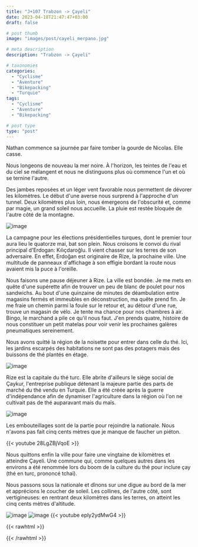 ```yaml
---
title: "J+107 Trabzon -> Çayeli"
date: 2023-04-18T21:47:47+03:00
draft: false

# post thumb
image: "images/post/cayeli_merpano.jpg"

# meta description
description: "Trabzon -> Çayeli"

# taxonomies
categories:
  - "Cyclisme" 
  - "Aventure" 
  - "Bikepacking"
  - "Turquie" 
tags:
  - "Cyclisme" 
  - "Aventure" 
  - "Bikepacking" 

# post type
type: "post"
---
```


Nathan commence sa journée par faire tomber la gourde de Nicolas. Elle casse. 

Nous longeons de nouveau la mer noire. À l'horizon, les teintes de l'eau et du ciel se mélangent et nous ne distinguons plus où commence l'un et où se ternine l'autre.

Des jambes reposées et un léger vent favorable nous permettent de dévorer les kilomètres. Le début d'une averse nous surprend à l'approche d'un tunnel. Deux kilomètres plus loin, nous émergeons de l'obscurité et, comme par magie, un grand soleil nous accueille. La pluie est restée bloquée de l'autre côté de la montagne. 

![image](../../images/post/cayeli_montagnes.jpg)

La campagne pour les élections présidentielles turques, dont le premier tour aura lieu le quatorze mai, bat son plein. Nous croisons le convoi du rival principal d'Erdogan: Kılıçdaroğlu. Il vient chasser sur les terres de son adversaire. En effet, Erdoğan est originaire de Rize, la prochaine ville. Une multitude de panneaux d'affichage à son effigie bordant la route nous avaient mis la puce à l'oreille.

Nous faisons une pause déjeuner à Rize. La ville est bondée. Je me mets en quête d'une supérette afin de trouver un peu de blanc de poulet pour nos sandwichs. Au bout d'une quinzaine de minutes de déambulation entre magasins fermés et immeubles en déconstruction, ma quête prend fin. Je me fraie un chemin parmi la foule sur le retour et, au détour d'une rue, trouve un magasin de vélo. Je tente ma chance pour nos chambres à air. Bingo, le marchand a pile ce qu'il nous faut. J'en prends quatre, histoire de nous constituer un petit matelas pour voir venir les prochaines galères pneumatiques sereinement. 

Nous avons quitté la région de la noisette pour entrer dans celle du thé. Ici, les jardins escarpés des habitations ne sont pas des potagers mais des buissons de thé plantés en étage. 

![image](../../images/post/cayeli_the.jpg)

Rize est la capitale du thé turc. Elle abrite d'ailleurs le siège social de Çaykur, l'entreprise publique détenant la majeure partie des parts de marché du thé vendu en Turquie. Elle a été créée après la guerre d'indépendance afin de dynamiser l'agriculture dans la région où l'on ne cultivait pas de thé auparavant mais du maïs. 

![image](../../images/post/cayeli_caykur.jpg)

Les embouteillages sont de la partie pour rejoindre la nationale. Nous n'avons pas fait cinq cents mètres que je manque de faucher un piéton. 

{{< youtube 28LgZBjVqoE >}} 

Nous quittons enfin la ville pour faire une vingtaine de kilomètres et atteindre Çayeli. Une commune qui, comme quelques autres dans les environs a été renommée lors du boom de la culture du thé pour inclure çay (thé en turc, prononcé tchaï). 

Nous passons sous la nationale et dînons sur une digue au bord de la mer et apprécions le coucher de soleil. Les collines, de l'autre côté, sont vertigineuses: en rentrant deux kilomètres dans les terres, on atteint les cinq cents mètres d'altitude. 

![image](../../images/post/cayeli_tunnel.jpg)
![image](../../images/post/cayeli_merportrait.jpg)
{{< youtube eply2ydMwG4 >}} 

{{< rawhtml >}} 
<div class="strava-embed-placeholder" data-embed-type="activity" data-embed-id="8914108071"></div><script src="https://strava-embeds.com/embed.js"></script>
{{< /rawhtml >}} 
